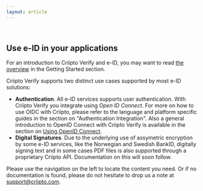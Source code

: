 ```yaml
---
layout: article
---
```


&nbsp;

## Use e-ID in your applications

For an introduction to Criipto Verify and e-ID, you may want to read [the overview](/getting-started/overview) in the Getting Started section.

Criipto Verify supports two distinct use cases supported by most e-ID solutions:

- **Authentication**. All e-ID services supports user authentication. With Criipto Verify you integrate using *Open ID Connect*. For more on how to use OIDC with Criipto, please refer to the language and platform specific guides in the section on "Authentication Integration". Also a general introduction to OpenID Connect with Criipto Verify is available in the section on [Using OpenID Connect](/getting-started/oidc-intro).
- **Digital Signatures**. Due to the underlying use of assymetric encryption by some e-ID services, like the Norwegian and Swedish BankID, digitally signing text and in some cases PDF files is also supported through a proprietary Criipto API. Documentation on this will soon follow.

Please use the navigation on the left to locate the content you need. Or if no documentation is found, please do not hesitate to drop us a note at [support@criipto.com](mailto:support@criipto.com).
<br/>
<br/>
<br/>
<br/>
<br/>
<br/>
<br/>
<br/>
<br/>
<br/>
<br/>
<br/>

